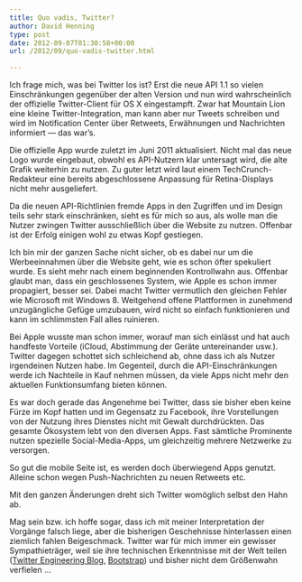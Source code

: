 ```yaml
---
title: Quo vadis, Twitter?
author: David Henning
type: post
date: 2012-09-07T01:30:58+00:00
url: /2012/09/quo-vadis-twitter.html

---
```

Ich frage mich, was bei Twitter los ist? Erst die neue API 1.1 so vielen Einschränkungen gegenüber der alten Version und nun wird wahrscheinlich der offizielle Twitter-Client für OS X eingestampft. Zwar hat Mountain Lion eine kleine Twitter-Integration, man kann aber nur Tweets schreiben und wird im Notification Center über Retweets, Erwähnungen und Nachrichten informiert &#8212; das war&#8217;s.

Die offizielle App wurde zuletzt im Juni 2011 aktualisiert. Nicht mal das neue Logo wurde eingebaut, obwohl es API-Nutzern klar untersagt wird, die alte Grafik weiterhin zu nutzen. Zu guter letzt wird laut einem TechCrunch-Redakteur eine bereits abgeschlossene Anpassung für Retina-Displays nicht mehr ausgeliefert.

Da die neuen API-Richtlinien fremde Apps in den Zugriffen und im Design teils sehr stark einschränken, sieht es für mich so aus, als wolle man die Nutzer zwingen Twitter ausschließlich über die Website zu nutzen. Offenbar ist der Erfolg einigen wohl zu etwas Kopf gestiegen.

Ich bin mir der ganzen Sache nicht sicher, ob es dabei nur um die Werbeeinnahmen über die Website geht, wie es schon öfter spekuliert wurde. Es sieht mehr nach einem beginnenden Kontrollwahn aus. Offenbar glaubt man, dass ein geschlossenes System, wie Apple es schon immer propagiert, besser sei. Dabei macht Twitter vermutlich den gleichen Fehler wie Microsoft mit Windows 8. Weitgehend offene Plattformen in zunehmend unzugängliche Gefüge umzubauen, wird nicht so einfach funktionieren und kann im schlimmsten Fall alles ruinieren.

Bei Apple wusste man schon immer, worauf man sich einlässt und hat auch handfeste Vorteile (iCloud, Abstimmung der Geräte untereinander usw.). Twitter dagegen schottet sich schleichend ab, ohne dass ich als Nutzer irgendeinen Nutzen habe. Im Gegenteil, durch die API-Einschränkungen werde ich Nachteile in Kauf nehmen müssen, da viele Apps nicht mehr den aktuellen Funktionsumfang bieten können.

Es war doch gerade das Angenehme bei Twitter, dass sie bisher eben keine Fürze im Kopf hatten und im Gegensatz zu Facebook, ihre Vorstellungen von der Nutzung ihres Dienstes nicht mit Gewalt durchdrückten. Das gesamte Ökosystem lebt von den diversen Apps. Fast sämtliche Prominente nutzen spezielle Social-Media-Apps, um gleichzeitig mehrere Netzwerke zu versorgen.

So gut die mobile Seite ist, es werden doch überwiegend Apps genutzt. Alleine schon wegen Push-Nachrichten zu neuen Retweets etc.

Mit den ganzen Änderungen dreht sich Twitter womöglich selbst den Hahn ab.

Mag sein bzw. ich hoffe sogar, dass ich mit meiner Interpretation der Vorgänge falsch liege, aber die bisherigen Geschehnisse hinterlassen einen ziemlich fahlen Beigeschmack. Twitter war für mich immer ein gewisser Sympathieträger, weil sie ihre technischen Erkenntnisse mit der Welt teilen ([Twitter Engineering Blog][1], [Bootstrap][2]) und bisher nicht dem Größenwahn verfielen &#8230;

 [1]: http://engineering.twitter.com/
 [2]: http://twitter.github.com/bootstrap/